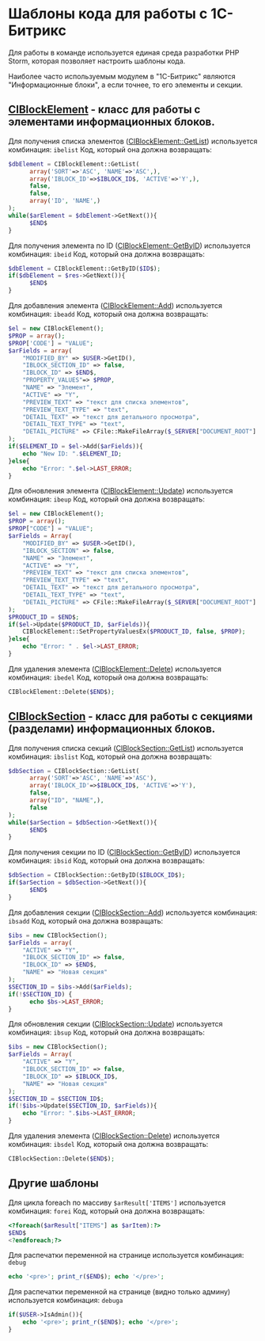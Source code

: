 Шаблоны кода для работы с 1С-Битрикс
====================================

Для работы в команде используется единая среда разработки PHP Storm, которая позволяет настроить шаблоны кода.

Наиболее часто используемым модулем в "1С-Битрикс" являются "Информационные блоки", а если точнее, то его элементы и 
секции.

## [CIBlockElement](http://dev.1c-bitrix.ru/api_help/iblock/classes/ciblockelement/index.php) - класс для работы с элементами информационных блоков.

Для получения списка элементов ([CIBlockElement::GetList](http://dev.1c-bitrix.ru/api_help/iblock/classes/ciblockelement/getlist.php)) используется комбинация: `ibelist`
Код, который она должна возвращать:

```php
$dbElement = CIBlockElement::GetList(
      array('SORT'=>'ASC', 'NAME'=>'ASC',), 
      array('IBLOCK_ID'=>$IBLOCK_ID$, 'ACTIVE'=>'Y',), 
      false, 
      false, 
      array('ID', 'NAME',)
);
while($arElement = $dbElement->GetNext()){
      $END$
}
```

Для получения элемента по ID ([CIBlockElement::GetByID](http://dev.1c-bitrix.ru/api_help/iblock/classes/ciblockelement/getbyid.php)) используется комбинация: `ibeid`
Код, который она должна возвращать:

```php
$dbElement = CIBlockElement::GetByID($ID$);
if($dbElement = $res->GetNext()){
      $END$
}
```

Для добавления элемента ([CIBlockElement::Add](http://dev.1c-bitrix.ru/api_help/iblock/classes/ciblockelement/add.php)) используется комбинация: `ibeadd`
Код, который она должна возвращать:

```php
$el = new CIBlockElement();
$PROP = array();
$PROP['CODE'] = "VALUE";
$arFields = array(
    "MODIFIED_BY" => $USER->GetID(),
    "IBLOCK_SECTION_ID" => false,
    "IBLOCK_ID" => $END$,
    "PROPERTY_VALUES"=> $PROP,
    "NAME" => "Элемент",
    "ACTIVE" => "Y",
    "PREVIEW_TEXT" => "текст для списка элементов",
    "PREVIEW_TEXT_TYPE" => "text",
    "DETAIL_TEXT" => "текст для детального просмотра",
    "DETAIL_TEXT_TYPE" => "text",
    "DETAIL_PICTURE" => CFile::MakeFileArray($_SERVER["DOCUMENT_ROOT"]."/image.gif")
);
if($ELEMENT_ID = $el->Add($arFields)){
    echo "New ID: ".$ELEMENT_ID;
}else{
    echo "Error: ".$el->LAST_ERROR; 
}
```

Для обновления элемента ([CIBlockElement::Update](http://dev.1c-bitrix.ru/api_help/iblock/classes/ciblockelement/update.php)) используется комбинация: `ibeup`
Код, который она должна возвращать:

```php
$el = new CIBlockElement();
$PROP = array();
$PROP["CODE"] = "VALUE";
$arFields = Array(
    "MODIFIED_BY" => $USER->GetID(),
    "IBLOCK_SECTION" => false,
    "NAME" => "Элемент",
    "ACTIVE" => "Y",
    "PREVIEW_TEXT" => "текст для списка элементов",
    "PREVIEW_TEXT_TYPE" => "text",
    "DETAIL_TEXT" => "текст для детального просмотра",
    "DETAIL_TEXT_TYPE" => "text",
    "DETAIL_PICTURE" => CFile::MakeFileArray($_SERVER["DOCUMENT_ROOT"]."/image.gif")
);
$PRODUCT_ID = $END$;
if($el->Update($PRODUCT_ID, $arFields)){
    CIBlockElement::SetPropertyValuesEx($PRODUCT_ID, false, $PROP); 
}else{
    echo "Error: " . $el->LAST_ERROR; 
}
```

Для удаления элемента ([CIBlockElement::Delete](http://dev.1c-bitrix.ru/api_help/iblock/classes/ciblockelement/delete.php)) используется комбинация: `ibedel`
Код, который она должна возвращать:

```php
CIBlockElement::Delete($END$);
```

## [CIBlockSection](http://dev.1c-bitrix.ru/api_help/iblock/classes/ciblocksection/index.php) - класс для работы с секциями (разделами) информационных блоков.

Для получения списка секций ([CIBlockSection::GetList](http://dev.1c-bitrix.ru/api_help/iblock/classes/ciblocksection/getlist.php)) используется комбинация: `ibslist`
Код, который она должна возвращать:

```php
$dbSection = CIBlockSection::GetList(
      array('SORT'=>'ASC', 'NAME'=>'ASC'), 
      array('IBLOCK_ID'=>$IBLOCK_ID$, 'ACTIVE'=>'Y'), 
      false,
      array("ID", "NAME",),
      false
);
while($arSection = $dbSection->GetNext()){
      $END$
}
```

Для получения секции по ID ([CIBlockSection::GetByID](http://dev.1c-bitrix.ru/api_help/iblock/classes/ciblocksection/getbyid.php)) используется комбинация: `ibsid`
Код, который она должна возвращать:

```php
$dbSection = CIBlockSection::GetByID($IBLOCK_ID$);
if($arSection = $dbSection->GetNext()){
      $END$
}
```

Для добавления секции ([CIBlockSection::Add](http://dev.1c-bitrix.ru/api_help/iblock/classes/ciblocksection/add.php)) используется комбинация: `ibsadd`
Код, который она должна возвращать:

```php
$ibs = new CIBlockSection();
$arFields = array(
    "ACTIVE" => "Y",
    "IBLOCK_SECTION_ID" => false,
    "IBLOCK_ID" => $END$,
    "NAME" => "Новая секция"
);
$SECTION_ID = $ibs->Add($arFields);
if(!$SECTION_ID) {
      echo $bs->LAST_ERROR;
}
```

Для обновления секции ([CIBlockSection::Update](http://dev.1c-bitrix.ru/api_help/iblock/classes/ciblocksection/update.php)) используется комбинация: `ibsup`
Код, который она должна возвращать:

```php
$ibs = new CIBlockSection();
$arFields = Array(
    "ACTIVE" => "Y",
    "IBLOCK_SECTION_ID" => false,
    "IBLOCK_ID" => $IBLOCK_ID$,
    "NAME" => "Новая секция"
);
$SECTION_ID = $SECTION_ID$;
if(!$ibs->Update($SECTION_ID, $arFields)){
    echo "Error: ".$ibs->LAST_ERROR; 
}
```

Для удаления элемента ([CIBlockSection::Delete](http://dev.1c-bitrix.ru/api_help/iblock/classes/ciblocksection/delete.php)) используется комбинация: `ibsdel`
Код, который она должна возвращать:

```php
CIBlockSection::Delete($END$);
```

## Другие шаблоны

Для цикла foreach  по массиву `$arResult['ITEMS']` используется комбинация: `forei`
Код, который она должна возвращать:

```php
<?foreach($arResult["ITEMS"] as $arItem):?>
$END$
<?endforeach;?>
```

Для распечатки переменной на странице используется комбинация: `debug`

```php
echo '<pre>'; print_r($END$); echo '</pre>';
```

Для распечатки переменной на странице (видно только админу) используется комбинация: `debuga`

```php
if($USER->IsAdmin()){
    echo '<pre>'; print_r($END$); echo '</pre>';
}
```
